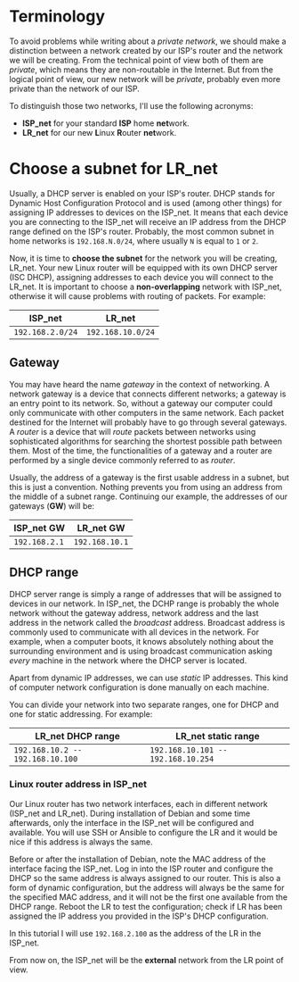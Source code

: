 # Terminology

To avoid problems while writing about a *private network*, we should make a distinction between a network
created by our ISP's router and the network we will be creating. From the technical point of
view both of them are *private*, which means they are non-routable in the Internet. But from the logical point
of view, our new network will be *private*, probably even more private than the network of our ISP.

To distinguish those two networks, I'll use the following acronyms:
* **ISP_net** for your standard **ISP** home **net**work.
* **LR_net** for our new **L**inux **R**outer **net**work.

# Choose a subnet for LR_net

Usually, a DHCP server is enabled on your ISP's router. DHCP stands for Dynamic Host Configuration Protocol
and is used (among other things) for assigning IP addresses to devices on the ISP_net. It means that
each device you are connecting to the ISP_net will receive an IP address from the DHCP range defined on the
ISP's router. Probably, the most common subnet in home networks is `192.168.N.0/24`, where usually
`N` is equal to `1` or `2`.

Now, it is time to **choose the subnet** for the network you will be creating, LR_net. Your new Linux
router will be equipped with its own DHCP server (ISC DHCP), assigning addresses to each device
you will connect to the LR_net. It is important to choose a **non-overlapping** network
with ISP_net, otherwise it will cause problems with routing of packets. For example:

ISP_net    | LR_net
-------------- | ---------------
`192.168.2.0/24` | `192.168.10.0/24`

## Gateway

You may have heard the name *gateway* in the context of networking. A network gateway is a device that connects
different networks; a gateway is an entry point to its network. So, without a gateway our computer could
only communicate with other computers in the same network.
Each packet destined for the Internet will probably have to go through several gateways. A *router* is a device
that will *route* packets between networks using sophisticated algorithms for searching the shortest possible
path between them. Most of the time, the functionalities of a gateway and a router are performed by a single device
commonly referred to as *router*.

Usually, the address of a gateway is the first usable address in a subnet, but this is just a convention. Nothing
prevents you from using an address from the middle of a subnet range. Continuing our example, the addresses of our
gateways (**GW**) will be:

ISP_net GW | LR_net GW
-------------- | ---------------
`192.168.2.1`    | `192.168.10.1`

## DHCP range

DHCP server range is simply a range of addresses that will be assigned to devices in our network. In ISP_net, the DCHP
range is probably the whole network without the gateway address, network address and the last address in the network
called the *broadcast* address. Broadcast address is commonly used to communicate with all devices in the network. For example,
when a computer boots, it knows absolutely nothing about the surrounding environment and is using broadcast communication
asking *every* machine in the network where the DHCP server is located.

Apart from dynamic IP addresses, we can use *static* IP addresses. This kind of computer network configuration is done manually
on each machine.

You can divide your network into two separate ranges, one for DHCP and one for static addressing. For example:

LR_net DHCP range  | LR_net static range
-------------- | ---------------
`192.168.10.2 -- 192.168.10.100` | `192.168.10.101 -- 192.168.10.254`

### Linux router address in ISP_net

Our Linux router has two network interfaces, each in different network (ISP_net and LR_net). During installation of Debian
and some time afterwards, only the interface in the ISP_net will be configured and available. You will use SSH or
Ansible to configure the LR and it would be nice if this address is always the same.

Before or after the installation of Debian, note the MAC address of the interface facing the ISP_net.
Log in into the ISP router and configure the DHCP so the same address is always assigned to our router.
This is also a form of dynamic configuration, but the address will always be the same for the
specified MAC address, and it will not be the first one available from the DHCP range. Reboot the LR to test
the configuration; check if LR has been assigned the IP address you provided in the ISP's DHCP configuration.

In this tutorial I will use `192.168.2.100` as the address of the LR in the ISP_net.

From now on, the ISP_net will be the **external** network from the LR point of view.
